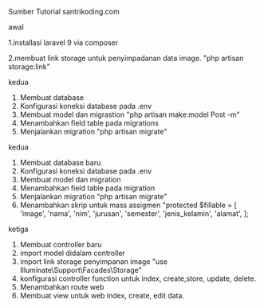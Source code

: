 Sumber Tutorial santrikoding.com

awal

1.installasi laravel 9 via composer

2.membuat link storage untuk penyimpadanan data image.
"php artisan storage:link"

kedua
1. Membuat database
2. Konfigurasi koneksi database pada .env
3. Membuat model dan migrastion
"php artisan make:model Post -m"
4. Menambahkan  field table pada migrations
5. Menjalankan migration
"php artisan migrate"

kedua
1. Membuat database baru
2. Konfigurasi koneksi database pada .env
3. Membuat model dan migration
4. Menambahkan field table pada migration
5. Menjalankan migration
"php artisan migrate"
6. Menambahkan skrip untuk mass assigmen
"protected $fillable = [
        'image',
        'nama',
        'nim',
        'jurusan',
        'semester',
        'jenis_kelamin',
        'alamat',
    ];
	
ketiga
1. Membuat controller baru
2. import model didalam controller
3.   import link storage penyimpanan image
"use Illuminate\Support\Facades\Storage"
4. konfigurasi controller function untuk index, create,store, update, delete.
5. Menambahkan route web
6. Membuat view untuk web index, create, edit data.
